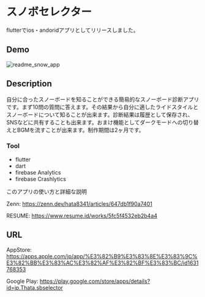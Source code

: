 # スノボセレクター
flutterでios・andoridアプリとしてリリースしました。
## Demo
![readme_snow_app](https://user-images.githubusercontent.com/83937097/180915045-607998c0-d12a-4eba-b306-3db14bf630fb.gif)
## Description
自分に合ったスノーボードを知ることができる簡易的なスノーボード診断アプリです。まず10問の質問に答えます。その結果から自分に適したライドスタイルとスノーボードについて知ることが出来ます。診断結果は履歴として保存され、SNSなどに共有することも出来ます。おまけ機能としてダークモードへの切り替えとBGMを流すことが出来ます。制作期間は2ヶ月です。

### Tool
- flutter
- dart
- firebase Analytics
- firebase Crashlytics

このアプリの使い方と詳細な説明

Zenn: https://zenn.dev/hata8341/articles/647db1f90a7401

RESUME: https://www.resume.id/works/5fc5f4532eb2b4a4
## URL
AppStore: https://apps.apple.com/jp/app/%E3%82%B9%E3%83%8E%E3%83%9C%E3%82%BB%E3%83%AC%E3%82%AF%E3%82%BF%E3%83%BC/id1631768353

Google Play:
https://play.google.com/store/apps/details?id=jp.Thata.sbselector
